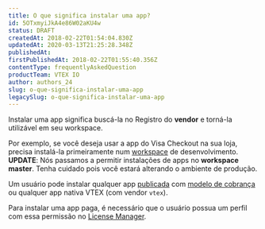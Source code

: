 ```yaml
---
title: O que significa instalar uma app?
id: 5OTxmyiJkA4e86W02aKU4w
status: DRAFT
createdAt: 2018-02-22T01:54:04.830Z
updatedAt: 2020-03-13T21:25:28.348Z
publishedAt: 
firstPublishedAt: 2018-02-22T01:55:40.356Z
contentType: frequentlyAskedQuestion
productTeam: VTEX IO
author: authors_24
slug: o-que-significa-instalar-uma-app
legacySlug: o-que-significa-instalar-uma-app
---
```


Instalar uma app significa buscá-la no Registro do __vendor__ e torná-la utilizável em seu workspace.

Por exemplo, se você deseja usar a app do Visa Checkout na sua loja, precisa instalá-la primeiramente num [workspace](http://help.vtex.com/pt/faq/o-que-e-um-workspace) de desenvolvimento.
__UPDATE__: Nós passamos a permitir instalações de apps no __workspace master__. Tenha cuidado pois você estará alterando o ambiente de produção.

Um usuário pode instalar qualquer app [publicada](http://help.vtex.com/pt/faq/o-que-significa-publicar-uma-app) com [modelo de cobrança](http://help.vtex.com/pt/tutorial/modelos-de-cobranca-de-apps) ou qualquer app nativa VTEX (com vendor `vtex`).

Para instalar uma app paga, é necessário que o usuário possua um perfil com essa permissão no [License Manager](http://help.vtex.com/pt/tutorial/visao-geral-do-modulo-license-manager).
